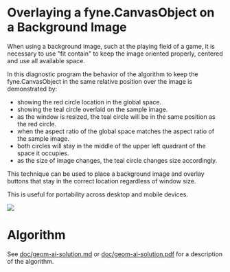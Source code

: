 # Overlaying a fyne.CanvasObject on a Background Image

When using a background image, such at the playing field of a game, it is necessary to use "fit contain" to keep the image oriented properly, centered and use all available space. 

In this diagnostic program the behavior of the algorithm to keep the fyne.CanvasObject in the same relative position over the image is demonstrated by:

- showing the red circle location in the global space. 
- showing the teal circle overlaid on the sample image.
- as the window is resized, the teal circle will be in the same position as the red circle.
- when the aspect ratio of the global space matches the aspect ratio of the sample image.
- both circles will stay in the middle of the upper left quadrant of the space it occupies.
- as the size of image changes, the teal circle changes size accordingly.

This technique can be used to place a background image and overlay buttons that stay in the correct location regardless of window size.

This is useful for portability across desktop and mobile devices.

![](./demo.gif)

# Algorithm

See [doc/geom-ai-solution.md](./doc/geom-ai-solution.md) or [doc/geom-ai-solution.pdf](./doc/geom-ai-solution.pdf) for a description of the algorithm.
